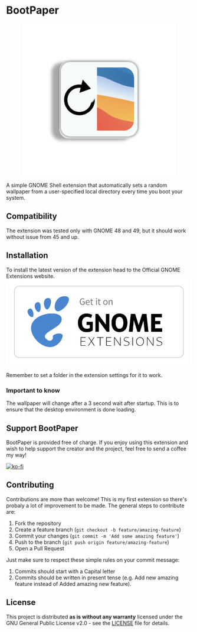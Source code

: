 # BootPaper

<p align="center">
  <img src="media/ico.jpg" alt="BootPaper Extension Icon" width="412" height="412">
</p>


A simple GNOME Shell extension that automatically sets a random wallpaper from a user-specified local directory every time you boot your system.

## Compatibility

The extension was tested only with GNOME 48 and 49, but it should work without issue from 45 and up.

## Installation

To install the latest version of the extension head to the Official GNOME Extensions website.
[<img alt="Install it on extensions.gnome.org" src="media/get-it-on-ego.svg">](https://extensions.gnome.org/extension/8749/bootpaper/)

Remember to set a folder in the extension settings for it to work.

### Important to know

The wallpaper will change after a 3 second wait after startup. This is to ensure that the desktop environment is done loading.

## Support BootPaper

BootPaper is provided free of charge. If you enjoy using this extension and wish to help support the creator and the project, feel free to send a coffee my way!

[![ko-fi](https://ko-fi.com/img/githubbutton_sm.svg)](https://ko-fi.com/N4N179BUE)

## Contributing

Contributions are more than welcome! This is my first extension so there's probaly a lot of improvement to be made. The general steps to contribute are:

1. Fork the repository
2. Create a feature branch (`git checkout -b feature/amazing-feature`)
3. Commit your changes (`git commit -m 'Add some amazing feature'`)
4. Push to the branch (`git push origin feature/amazing-feature`)
5. Open a Pull Request

Just make sure to respect these simple rules on your commit message:

1. Commits should start with a Capital letter
2. Commits should be written in present tense (e.g. Add new amazing feature instead of Added amazing new feature).

## License

This project is distributed **as is without any warranty** licensed under the GNU General Public License v2.0 - see the [LICENSE](LICENSE) file for details.

